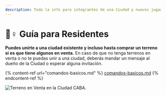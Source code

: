 ```yaml
---
description: Toda la info para integrantes de una Ciudad y nuevos jugadores.
---
```


# 🙋♀ Guía para Residentes

**Puedes unirte a una ciudad existente y incluso hasta comprar un terreno si es que tiene algunos en venta.** En caso de que no tenga terrenos en venta o no te puedas unir a una ciudad, deberás mandar un mensaje al dueño de la Ciudad o esperar alguna invitación.

{% content-ref url="comandos-basicos.md" %}
[comandos-basicos.md](comandos-basicos.md)
{% endcontent-ref %}

![Terreno en Venta en la Ciudad CABA.](../../../.gitbook/assets/2021-11-08\_03.45.50.png)
